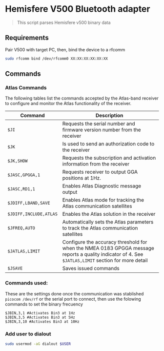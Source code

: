 # Hemisfere V500 Bluetooth adapter 

> This script parses Hemisfere v500 binary data

## Requirements
Pair V500 with target PC, then, bind the device to a rfcomm
```bash
sudo rfcomm bind /dev/rfcomm0 XX:XX:XX:XX:XX:XX
```

## Commands
### Atlas Commands

The following tables list the commands accepted by the Atlas-band receiver to configure and monitor the Atlas functionality of the receiver.

| Command               | Description                                                                                      |
|-----------------------|--------------------------------------------------------------------------------------------------|
| `$JI`                 | Requests the serial number and firmware version number from the receiver                         |
| `$JK`                 | Is used to send an authorization code to the receiver                                            |
| `$JK,SHOW`            | Requests the subscription and activation information from the receiver                           |
| `$JASC,GPGGA,1`       | Requests receiver to output GGA positions at 1Hz.                                                 |
| `$JASC,RD1,1`         | Enables Atlas Diagnostic message output                                                           |
| `$JDIFF,LBAND,SAVE`   | Enables Atlas mode for tracking the Atlas communication satellites                               |
| `$JDIFF,INCLUDE,ATLAS`| Enables the Atlas solution in the receiver                                                        |
| `$JFREQ,AUTO`         | Automatically sets the Atlas parameters to track the Atlas communication satellites               |
| `$JATLAS,LIMIT`       | Configure the accuracy threshold for when the NMEA 0183 GPGGA message reports a quality indicator of 4. See `$JATLAS,LIMIT` section for more detail |
| `$JSAVE`              | Saves issued commands                                                                             |

### Commands used:

These are the settings done once the communication was stablished
`picocom /dev/rf` or the serial port to connect, then use the folowing commands to set the binary frecuency
```
$JBIN,3,1 #Activates Bin3 at 1Hz
$JBIN,3,5 #Activates Bin3 at 5Hz
$JBIN,3,10 #Activates Bin3 at 10Hz
```
### Add user to dialout
```bash
sudo usermod -aG dialout $USER
```